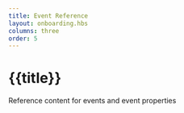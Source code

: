 ```yaml
---
title: Event Reference
layout: onboarding.hbs
columns: three
order: 5
---
```


# {{title}}

Reference content for events and event properties